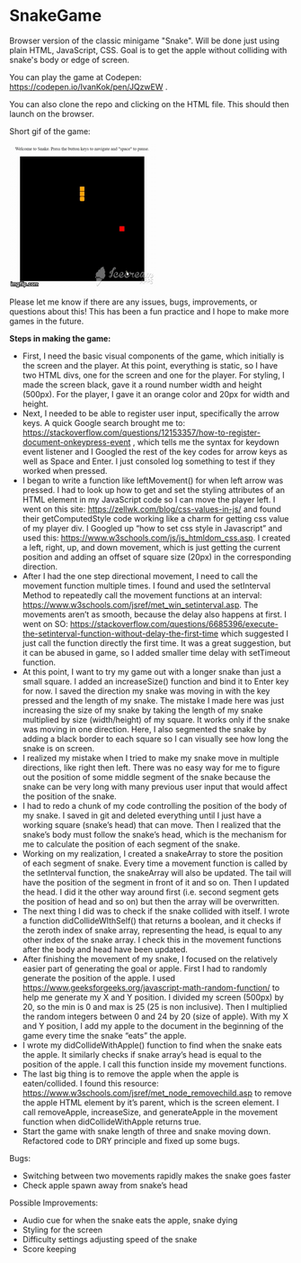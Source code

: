 # SnakeGame
Browser version of the classic minigame "Snake". Will be done just using plain HTML, JavaScript, CSS. Goal is to get the apple without colliding with snake's body or edge of screen.

You can play the game at Codepen: https://codepen.io/IvanKok/pen/JQzwEW .

You can also clone the repo and clicking on the HTML file. This should then launch on the browser.

Short gif of the game:

![](SnakeGameDemo.gif)

Please let me know if there are any issues, bugs, improvements, or questions about this! This has been a fun practice and I hope to make more games in the future.

**Steps in making the game:** 
* First, I need the basic visual components of the game, which initially is the screen and the player. At this point, everything is static, so I have two HTML divs, one for the screen and one for the player. For styling, I made the screen black, gave it a round number width and height (500px). For the player, I gave it an orange color and 20px for width and height.
* Next, I needed to be able to register user input, specifically the arrow keys. A quick Google search brought me to: https://stackoverflow.com/questions/12153357/how-to-register-document-onkeypress-event , which tells me the syntax for keydown event listener and I Googled the rest of the key codes for arrow keys as well as Space and Enter. I just consoled log something to test if they worked when pressed.
* I began to write a function like leftMovement() for when left arrow was pressed. I had to look up how to get and set the styling attributes of an HTML element in my JavaScript code so I can move the player left. I went on this site: https://zellwk.com/blog/css-values-in-js/ and found their getComputedStyle code working like a charm for getting css value of my player div. I Googled up “how to set css style in Javascript” and used this: https://www.w3schools.com/js/js_htmldom_css.asp. I created a left, right, up, and down movement, which is just getting the current position and adding an offset of square size (20px) in the corresponding direction.
* After I had the one step directional movement, I need to call the movement function multiple times. I found and used the setInterval Method to repeatedly call the movement functions at an interval: https://www.w3schools.com/jsref/met_win_setinterval.asp. The movements aren’t as smooth, because the delay also happens at first. I went on SO: https://stackoverflow.com/questions/6685396/execute-the-setinterval-function-without-delay-the-first-time which suggested I just call the function directly the first time. It was a great suggestion, but it can be abused in game, so I added smaller time delay with setTimeout function.
* At this point, I want to try my game out with a longer snake than just a small square. I added an increaseSize() function and bind it to Enter key for now. I saved the direction my snake was moving in with the key pressed and the length of my snake. The mistake I made here was just increasing the size of my snake by taking the length of my snake multiplied by size (width/height) of my square. It works only if the snake was moving in one direction. Here, I also segmented the snake by adding a black border to each square so I can visually see how long the snake is on screen.
* I realized my mistake when I tried to make my snake move in multiple directions, like right then left. There was no easy way for me to figure out the position of some middle segment of the snake because the snake can be very long with many previous user input that would affect the position of the snake.
* I had to redo a chunk of my code controlling the position of the body of my snake. I saved in git and deleted everything until I just have a working square (snake’s head) that can move. Then I realized that the snake’s body must follow the snake’s head, which is the mechanism for me to calculate the position of each segment of the snake.
* Working on my realization, I created a snakeArray to store the position of each segment of snake. Every time a movement function is called by the setInterval function, the snakeArray will also be updated. The tail will have the position of the segment in front of it and so on. Then I updated the head. I did it the other way around first (i.e. second segment gets the position of head and so on) but then the array will be overwritten.
* The next thing I did was to check if the snake collided with itself. I wrote a function didCollideWIthSelf() that returns a boolean, and it checks if the zeroth index of snake array, representing the head, is equal to any other index of the snake array. I check this in the movement functions after the body and head have been updated.
* After finishing the movement of my snake, I focused on the relatively easier part of generating the goal or apple. First I had to randomly generate the position of the apple. I used https://www.geeksforgeeks.org/javascript-math-random-function/ to help me generate my X and Y position. I divided my screen (500px) by 20, so the min is 0 and max is 25 (25 is non inclusive). Then I multiplied the random integers between 0 and 24 by 20 (size of apple). With my X and Y position, I add my apple to the document in the beginning of the game every time the snake “eats” the apple.
* I wrote my didCollideWithApple() function to find when the snake eats the apple. It similarly checks if snake array’s head is equal to the position of the apple. I call this function inside my movement functions.
* The last big thing is to remove the apple when the apple is eaten/collided. I found this resource: https://www.w3schools.com/jsref/met_node_removechild.asp to remove the apple HTML element by it’s parent, which is the screen element. I call removeApple, increaseSize, and generateApple in the movement function when didCollideWithApple returns true.
* Start the game with snake length of three and snake moving down. Refactored code to DRY principle and fixed up some bugs.

Bugs:
* Switching between two movements rapidly makes the snake goes faster
* Check apple spawn away from snake’s head

Possible Improvements:
* Audio cue for when the snake eats the apple, snake dying
* Styling for the screen
* Difficulty settings adjusting speed of the snake
* Score keeping
